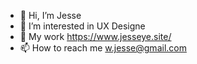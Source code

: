 - 👋 Hi, I’m Jesse
- 👀 I’m interested in UX Designe
- 🌈 My work https://www.jesseye.site/
- 📫 How to reach me w.jesse@gmail.com

<!---
jesseye97/jesseye97 is a ✨ special ✨ repository because its `README.md` (this file) appears on your GitHub profile.
You can click the Preview link to take a look at your changes.
--->
